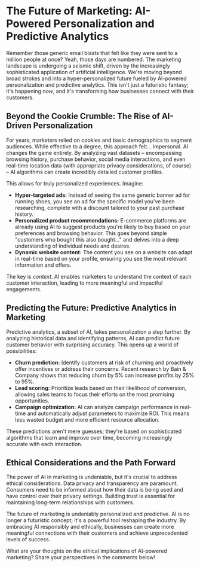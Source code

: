 # The Future of Marketing: AI-Powered Personalization and Predictive Analytics

Remember those generic email blasts that felt like they were sent to a million people at once?  Yeah, those days are numbered.  The marketing landscape is undergoing a seismic shift, driven by the increasingly sophisticated application of artificial intelligence.  We're moving beyond broad strokes and into a hyper-personalized future fueled by AI-powered personalization and predictive analytics.  This isn't just a futuristic fantasy; it's happening *now*, and it's transforming how businesses connect with their customers.

## Beyond the Cookie Crumble: The Rise of AI-Driven Personalization

For years, marketers relied on cookies and basic demographics to segment audiences. While effective to a degree, this approach felt... impersonal.  AI changes the game entirely.  By analyzing vast datasets – encompassing browsing history, purchase behavior, social media interactions, and even real-time location data (with appropriate privacy considerations, of course) – AI algorithms can create incredibly detailed customer profiles.

This allows for truly personalized experiences. Imagine:

* **Hyper-targeted ads:** Instead of seeing the same generic banner ad for running shoes, you see an ad for the specific model you've been researching, complete with a discount tailored to your past purchase history.
* **Personalized product recommendations:**  E-commerce platforms are already using AI to suggest products you're likely to buy based on your preferences and browsing behavior.  This goes beyond simple "customers who bought this also bought..." and delves into a deep understanding of individual needs and desires.
* **Dynamic website content:** The content you see on a website can adapt in real-time based on your profile, ensuring you see the most relevant information and offers.

The key is *context*. AI enables marketers to understand the context of each customer interaction, leading to more meaningful and impactful engagements.


## Predicting the Future: Predictive Analytics in Marketing

Predictive analytics, a subset of AI, takes personalization a step further. By analyzing historical data and identifying patterns, AI can predict future customer behavior with surprising accuracy.  This opens up a world of possibilities:

* **Churn prediction:** Identify customers at risk of churning and proactively offer incentives or address their concerns. Recent research by Bain & Company shows that reducing churn by 5% can increase profits by 25% to 95%.
* **Lead scoring:** Prioritize leads based on their likelihood of conversion, allowing sales teams to focus their efforts on the most promising opportunities.
* **Campaign optimization:**  AI can analyze campaign performance in real-time and automatically adjust parameters to maximize ROI.  This means less wasted budget and more efficient resource allocation.

These predictions aren't mere guesses; they're based on sophisticated algorithms that learn and improve over time, becoming increasingly accurate with each interaction.


## Ethical Considerations and the Path Forward

The power of AI in marketing is undeniable, but it's crucial to address ethical considerations.  Data privacy and transparency are paramount.  Consumers need to be informed about how their data is being used and have control over their privacy settings.  Building trust is essential for maintaining long-term relationships with customers.

The future of marketing is undeniably personalized and predictive.  AI is no longer a futuristic concept; it's a powerful tool reshaping the industry.  By embracing AI responsibly and ethically, businesses can create more meaningful connections with their customers and achieve unprecedented levels of success.


What are your thoughts on the ethical implications of AI-powered marketing? Share your perspectives in the comments below!
